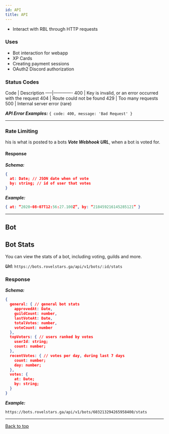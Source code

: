 ```yaml
---
id: API
title: API
---
```


- Interact with RBL through HTTP requests 

### Uses
- Bot interaction for webapp
- XP Cards
- Creating payment sessions
- OAuth2 Discord authorization

### Status Codes
Code | Description —–|————- 400 | Key is invalid, or an error occurred with the request 404 | Route could not be found 429 | Too many requests 500 | Internal server error (rare)

***API Error Examples:*** ``` { code: 400, message: 'Bad Request' } ```

---

### Rate Limiting
his is what is posted to a bots ***Vote Webhook URL***, when a bot is voted for.

#### Response
***Schema:***

```json
{
  at: Date; // JSON date when of vote
  by: string; // id of user that votes
}
```
***Example:***

```json
{ at: “2020-08-07T12:56:27.100Z”, by: “218459216145285121” }
```

---

## Bot

## Bot Stats

You can view the stats of a bot, including voting, guilds and more.

***Url:*** ```https://bots.rovelstars.ga/api/v1/bots/:id/stats```

### Response

***Schema:***

```json
{
  general: { // general bot stats
    approvedAt: Date,
    guildCount: number,
    lastVoteAt: Date,
    totalVotes: number,
    voteCount: number
  },
  topVoters: { // users ranked by votes
    userId: string;
    count: number;
  },
  recentVotes: { // votes per day, during last 7 days
    count: number;
    day: number;
  },
  votes: {
    at: Date;
    by: string;
  }
}
```

***Example:***

```https://bots.rovelstars.ga/api/v1/bots/603213294265958400/stats```

---

[Back to top](http://localhost:3000/docs/API)


